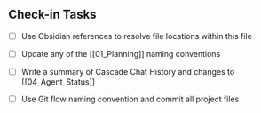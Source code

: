 ## Check-in Tasks
- [ ] Use Obsidian references to resolve file locations within this file
- [ ] Update any of the [[01_Planning]] naming conventions
- [ ] Write a summary of Cascade Chat History and changes to [[04_Agent_Status]]
- [ ] Use Git flow naming convention and commit all project files

